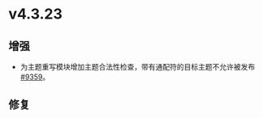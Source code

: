 # v4.3.23

## 增强

- 为主题重写模块增加主题合法性检查，带有通配符的目标主题不允许被发布 [#9359](https://github.com/emqx/emqx/issues/9359)。

## 修复

